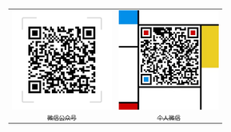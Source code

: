 <table>
  <tr>
    <td align="center" style="width: 200px;">
      <a href="https://github.com/rainupup">
        <img src="../../image/wxGZH.png" style="width: 200px;">
        <sub>微信公众号</sub>
      </a>
    </td>
    <td align="center" style="width: 200px;">
      <a href="https://github.com/rainupup">
        <img src="../../image/rainupupwx.jpg" style="width: 200px;">
        <sub>个人微信</sub>
      </a>
    </td>
  </tr>
</table>

